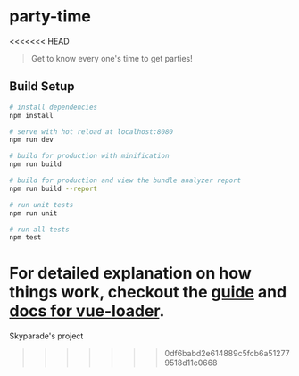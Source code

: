 # party-time
<<<<<<< HEAD

> Get to know every one's time to get parties!

## Build Setup

``` bash
# install dependencies
npm install

# serve with hot reload at localhost:8080
npm run dev

# build for production with minification
npm run build

# build for production and view the bundle analyzer report
npm run build --report

# run unit tests
npm run unit

# run all tests
npm test
```

For detailed explanation on how things work, checkout the [guide](http://vuejs-templates.github.io/webpack/) and [docs for vue-loader](http://vuejs.github.io/vue-loader).
=======
Skyparade's project 
>>>>>>> 0df6babd2e614889c5fcb6a512779518d11c0668
